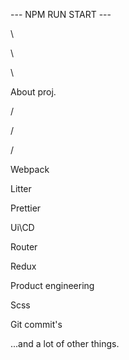 --- NPM RUN START ---

\

\

\


About proj.

/

/

/

Webpack

Litter

Prettier

Ui\CD

Router

Redux

Product engineering

Scss

Git commit's

...and a lot of other things.


